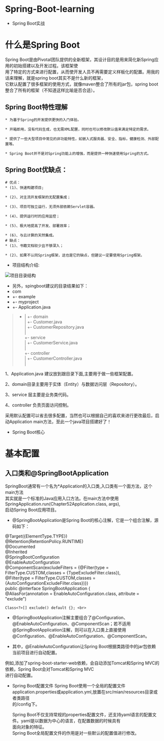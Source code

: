 # Spring-Boot-learning
* Spring Boot实战

什么是Spring Boot
=================
Spring Boot是由Pivotal团队提供的全新框架，其设计目的是用来简化新Spring应用的初始搭建以及开发过程。该框架使<br>
用了特定的方式来进行配置，从而使开发人员不再需要定义样板化的配置。用我的话来理解，就是spring boot其实不是什么新的框架，<br>
它默认配置了很多框架的使用方式，就像maven整合了所有的jar包，spring boot整合了所有的框架（不知道这样比喻是否合适）。

	
Spring Boot特性理解
-------------------
	* 为基于Spring的开发提供更快的入门体验。
	
	* 开箱即用，没有代码生成，也无需XML配置，同时也可以修改默认值来满足特定的需求。
	
	* 提供了一些大型项目中常见的非功能特性，如嵌入式服务器、安全、指标，健康检测、外部配置等。
	
	* Spring Boot并不是对Spring功能上的增强，而是提供一种快速使用Spring的方式。
	
Spring Boot优缺点：
------------------
	# 优点：
	* (1)、快速构建项目;
	
	* (2)、对主流开发框架的无配置集成；
	
	* (3)、项目可独立运行，无须外部依赖Servlet容器。
	
	* (4)、提供运行时的应用监控；
	
	* (5)、极大地提高了开发、部署效率；
	
	* (6)、与云计算的天然集成。
	# 缺点：
	* (1)、书籍文档较少且不够深入；
	
	* (2)、如果不认同Spring框架，这也是它的缺点，但建议一定要使用Spring框架。

* 项目结构介绍:
    
![项目目录结构](https://github.com/lwx57280/Spring-Boot-leraning/commit/42cff6fa128c702d6906cab5191365dff8d9ba66) 
* 另外，spingboot建议的目录结果如下：
* com
* +- example
* +- myproject
* +- Application.java
>*   |
    +- domain <br>
     |  +- Customer.java <br>
     |  +- CustomerRepository.java <br>
     |  <br>
      +- service <br>
     |  +- CustomerService.java <br>
     | <br>
        +- controller <br>
     |  +- CustomerController.java <br>
     | <br>
   
  1、Application.java 建议放到跟目录下面,主要用于做一些框架配置。
  
  2、domain目录主要用于实体（Entity）与数据访问层（Repository）。
  
  3、service 层主要是业务类代码。
  
  4、controller 负责页面访问控制。
  
 采用默认配置可以省去很多配置，当然也可以根据自己的喜欢来进行更改最后，启动Application main方法，至此一个java项目搭建好了！
* Spring Boot核心

基本配置
=======

## 入口类和@SpringBootApplication
SpringBoot通常有一个名为*Application的入口类,入口类有一个面方法，这个main方法<br>
其实就是一个标准的Java应用入口方法。在main方法中使用SpringApplication.run(Chapter52Application.class, args), <br>
启动Spring Boot应用项目。

* @SpringBootApplication是Spring Boot的核心注解，它是一个组合注解，源码如下：

@Target({ElementType.TYPE}) <br>
@Retention(RetentionPolicy.RUNTIME) <br>
@Documented <br>
@Inherited <br>
@SpringBootConfiguration <br>
@EnableAutoConfiguration <br>
@ComponentScan(excludeFilters = {@Filter(type = FilterType.CUSTOM,classes = {TypeExcludeFilter.class}), <br>
@Filter(type = FilterType.CUSTOM,classes = {AutoConfigurationExcludeFilter.class})}) <br>
public @interface SpringBootApplication { <br>
    @AliasFor(annotation = EnableAutoConfiguration.class, attribute = "exclude")  <br>
	
    Class<?>[] exclude() default {}; <br>
  
 * @SpringBootApplication注解主要组合了@Configuration、@EnableAutoConfiguration、@ComponentScan；若不适用<br>
 @SpringBootApplication注解，则可以在入口类上直接使用@Configuration、@EnableAutoConfiguration、@ComponentScan。
 
 * 其中，@EnableAutoConfiguration让Spring Boot根据类路径中的jar包依赖当前项目进行自动配置。<br>
 
 例如,添加了spring-boot-starter-web依赖，会自动添加Tomcat和Spring MVC的依赖，Spring Boot会对Tomcat和Spring MVC<br>
 进行自动配置。
 
 
* Spring Boot配置文件
    Spring Boot使用一个全局的配置文件application.properties或application.yml,放置在src/mian/resources目录或者类路径<br>
    的/config下。
    
    Spring Boot不仅支持常规的properties配置文件，还支持yaml语言的配置文件。yaml是以数据为中心的语言，在配置数据的时候具有<br>
    面向对象的特征。<br>
    Spring Boot全局配置文件的作用是对一些默认的配置值进行修改。
